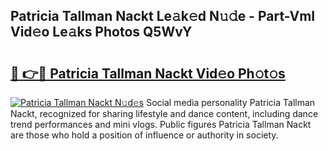 ## Patricia Tallman Nackt Le𝚊k𝚎d N𝚞𝚍e - Part-VmI Vid𝚎o Le𝚊ks Photos Q5WvY

# <h2><a href="http://fb1u4j.evod.top/?m=Patricia+Tallman+Nackt">🔗 👉🔴 Patricia Tallman Nackt Vid𝚎o Ph𝚘t𝚘s</a></h2>

[![Patricia Tallman Nackt N𝚞d𝚎s](https://i.imgur.com/8V9OHl7.gif)](http://fb1u4j.evod.top/?m=Patricia+Tallman+Nackt)
Social media personality Patricia Tallman Nackt, recognized for sharing lifestyle and dance content, including dance trend performances and mini vlogs. Public figures Patricia Tallman Nackt are those who hold a position of influence or authority in society. 
